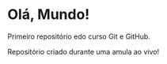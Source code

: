 # Olá, Mundo!
Primeiro repositório edo curso Git e GitHub.

Repositório criado durante uma amula ao vivo!
